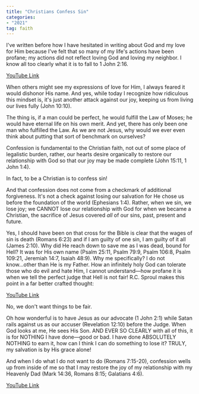 ```yaml
---
title: "Christians Confess Sin"
categories:
- "2021"
tag: faith
---
```


I've written before how I have hesitated in writing about God and my love for Him because I've felt that so many of my life's actions have been profane; my actions did not reflect loving God and loving my neighbor.  I know all too clearly what it is to fall to 1 John 2:16.

[YouTube Link](https://www.youtube.com/watch?v=t_aPmvbA9IM)

When others might see my expressions of love for Him, I always feared it would dishonor His name.  And yes, while today I recognize how ridiculous this mindset is, it's just another attack against our joy, keeping us from living our lives fully (John 10:10).

The thing is, if a man could be perfect, he would fulfill the Law of Moses; he would have eternal life on his own merit.  And yet, there has only been one man who fulfilled the Law.  As we are not Jesus, why would we ever even think about putting that sort of benchmark on ourselves?  

Confession is fundamental to the Christian faith, not out of some place of legalistic burden, rather, our hearts desire organically to restore our relationship with God so that our joy may be made complete (John 15:11, 1 John 1:4).

In fact, to be a Christian is to confess sin!

And that confession does not come from a checkmark of additional forgiveness.  It's not a check against losing our salvation for He chose us before the foundation of the world (Ephesians 1:4).  Rather, when we sin, we lose joy; we CANNOT lose our relationship with God for when we became a Christian, the sacrifice of Jesus covered *all* of our sins, past, present and future.

Yes, I should have been on that cross for the Bible is clear that the wages of sin is death (Romans 6:23) and if I am guilty of one sin, I am guilty of it all (James 2:10).  Why did He reach down to save me as I was dead, bound for Hell? It was for His own name (Psalm 25:11, Psalm 79:9, Psalm 106:8, Psalm 109:21, Jeremiah 14:7, Isaiah 48:9).  Why me specifically? I do not know...other than He is my Father.  How an infinitely holy God can tolerate those who do evil and hate Him, I cannot understand—how profane it is when we tell the perfect judge that Hell is not fair!  R.C. Sproul makes this point in a far better crafted thought:

[YouTube Link](https://www.youtube.com/watch?v=He4EWayaJaY)

No, we don't want things to be fair.  

Oh how wonderful is to have Jesus as our advocate (1 John 2:1) while Satan rails against us as our accuser (Revelation 12:10) before the Judge.  When God looks at me, He sees His Son.  AND EVER SO CLEARLY with all of this, it is for NOTHING I have done—good or bad.  I have done ABSOLUTELY NOTHING to earn it, how can I think I can do something to lose it?  TRULY, my salvation is by His grace alone!

And when I do what I do not want to do (Romans 7:15-20), confession wells up from inside of me so that I may restore the joy of my relationship with my Heavenly Dad (Mark 14:36, Romans 8:15; Galatians 4:6).

[YouTube Link](https://www.youtube.com/watch?v=I1GiZL60c80)
